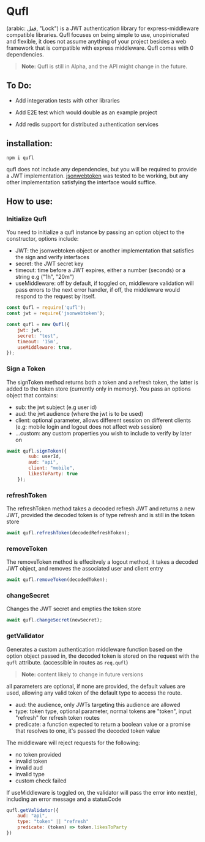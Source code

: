 # Qufl

(arabic: قفل, "Lock") is a JWT authentication library for express-middleware compatible libraries.
Qufl focuses on being simple to use, unopinionated and flexible, it does not assume anything of your project
besides a web framework that is compatible with express middleware. Qufl comes with 0 dependencies.

>**Note:**  Qufl is still in Alpha, and the API might change in the future.

## To Do:

- Add integeration tests with other libraries

- Add E2E test which would double as an example project

- Add redis support for distributed authentication services


## installation:

``` npm i qufl ```

qufl does not include any dependencies, but you will be required to provide a JWT implementation.
[jsonwebtoken](https://github.com/auth0/node-jsonwebtoken) was tested to be working, but any other 
implementation satisfying the interface would suffice.

## How to use:

### Initialize Qufl

You need to initialize a qufl instance by passing an option object to the constructor, options include:

- JWT: the jsonwebtoken object or another implementation that satisfies the sign and verify interfaces
- secret: the JWT secret key
- timeout: time before a JWT expires, either a number (seconds) or a string e.g ("1h", "20m")
- useMiddleware: off by default, if toggled on, middleware validation will pass errors to the next error handler, if off, the middleware would respond to the request by itself.

```js
const Qufl = require('qufl');
const jwt = require('jsonwebtoken');

const qufl = new Qufl({
    jwt: jwt,
    secret: "test",
    timeout: '15m',
    useMiddleware: true,
});
```

### Sign a Token

The signToken method returns both a token and a refresh token, the latter is added to the token store (currently only in memory).
You pass an options object that contains:

- sub: the jwt subject (e.g user id)
- aud: the jwt audience (where the jwt is to be used)
- client: optional parameter, allows different session on different clients (e.g: mobile login and logout does not affect web session)
- ...custom: any custom properties you wish to include to verify by later on

```js
await qufl.signToken({
        sub: userId,
        aud: "api",
        client: "mobile",
        likesToParty: true
    });
```

### refreshToken

The refreshToken method takes a decoded refresh JWT and returns a new JWT,
provided the decoded token is of type refresh and is still in the token store

```js
await qufl.refreshToken(decodedRefreshToken);

```

### removeToken

The removeToken method is effecitvely a logout method, it takes a decoded JWT object, 
and removes the associated user and client entry

```js
await qufl.removeToken(decodedToken);
```

### changeSecret

Changes the JWT secret and empties the token store

```js
await qufl.changeSecret(newSecret);
```

### getValidator

Generates a custom authentication middleware function based on the option object passed in, the decoded token is stored on the request with the `qufl` attribute. (accessible in routes as `req.qufl`)

>**Note:** content likely to change in future versions

all parameters are optional, if none are provided, the default values are used, allowing any valid token of the default type to access the route.

- aud: the audience, only JWTs targeting this audience are allowed
- type: token type, optional parameter, normal tokens are "token", input "refresh" for refresh token routes
- predicate: a function expected to return a boolean value or a promise that resolves to one, it's passed the decoded token value

The middleware will reject requests for the following:

- no token provided
- invalid token
- invalid aud
- invalid type
- custom check failed

If useMiddleware is toggled on, the validator will pass the error into next(e), including an error message and a statusCode

```js
qufl.getValidator({
    aud: "api",
    type: "token" || "refresh"
    predicate: (token) => token.likesToParty
})
```
